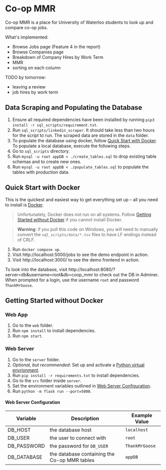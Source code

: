 # Co-op MMR

Co-op MMR is a place for University of Waterloo students to look up and compare co-op jobs.

What's implemented:

- Browse Jobs page (Feature 4 in the report)
- Browse Companies page
- Breakdown of Company Hires by Work Term
- MMR
- sorting on each column

TODO by tomorrow:

- leaving a review
- job hires by work term

## Data Scraping and Populating the Database

1. Ensure all required dependencies have been installed by running `pip3 install -r sql_scripts/requirement.txt`.
1. Run `sql_scripts/linkedin_scraper`. It should take less than two hours for the script to run. The scraped data are stored in the `data` folder.
1. To populate the database using docker, follow [Quick Start with Docker](#quick-start-with-docker). To populate a local database, execute the following steps.
1. Go to `sql_scripts` directory.
1. Run `mysql -u root appDB < ./create_tables.sql` to drop existing table schemas and to create new ones.
1. Run `mysql -u root appDB < ./populate_tables.sql` to populate the tables with production data.

## Quick Start with Docker

This is the quickest and easiest way to get everything set up – all you need to install is [Docker](https://www.docker.com/).

> Unfortunately, Docker does not run on all systems. Follow [Getting Started without Docker](#getting-started-without-docker) if you cannot install Docker.

> **Warning**: if you pull this code on Windows, you will need to manually convert the `sql_scripts/data/*.tsv` files to have LF endings instead of CRLF.

1. Run `docker compose up`.
1. Visit http://localhost:5000/jobs to see the demo endpoint in action.
1. Visit http://localhost:3000/ to see the demo frontend in action.

To look into the database, visit http://localhost:8080/?server=db&username=root&db=coop_mmr to check out the DB in Adminer. When prompted for a login, use the username `root` and password `ThankMrGoose`.

## Getting Started without Docker

### Web App

1. Go to the `web` folder.
1. Run `npm install` to install dependencies.
1. Run `npm start`.

### Web Server

1. Go to the `server` folder.
1. _Optional, but recommended_: Set up and activate a [Python virtual envrionment](https://docs.python.org/3/library/venv.html).
1. Run `pip install -r requirements.txt` to install dependencies.
1. Go to the `src` folder inside `server`.
1. Set the environment variables outlined in [Web Server Configuration](#web-server-configuration).
1. Run `python -m flask run --port=5000`.

#### Web Server Configuration

| Variable    | Description                                  | Example Value  |
| ----------- | -------------------------------------------- | -------------- |
| DB_HOST     | the database host                            | `localhost`    |
| DB_USER     | the user to connect with                     | `root`         |
| DB_PASSWORD | the password for `DB_USER`                   | `ThankMrGoose` |
| DB_DATABASE | the database containing the Co-op MMR tables | `appDB`        |
